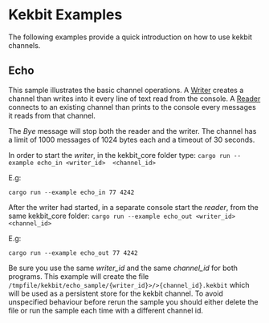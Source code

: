 # Kekbit Examples

The following examples provide a quick introduction on how to use kekbit channels.

## Echo
 
This sample illustrates the basic channel operations. A [Writer](https://github.com/motoras/kekbit/blob/master/kekbit-core/examples/echo_in.rs) creates a channel than writes into it every line of text read from the console. A [Reader](https://github.com/motoras/kekbit/blob/master/kekbit-core/examples/echo_out.rs) connects to an existing channel than prints to the console every messages it reads from that channel.
 
 The *Bye* message will stop both the reader and the writer. The channel has a limit of 1000 messages of 1024 bytes each and a timeout of 30 seconds. 
 
In order to start the *writer*, in the kekbit_core folder type:
 ```cargo run --example echo_in <writer_id>  <channel_id>```
 
 E.g:
 ```
 cargo run --example echo_in 77 4242
 ```
 
After the writer had started, in a separate console start the *reader*, from the same kekbit_core folder:
 ```cargo run --example echo_out <writer_id>  <channel_id>```
 
 E.g:
 ```
 cargo run --example echo_out 77 4242
 ```

Be sure you use the same *writer_id* and the same *channel_id* for both programs. This example will create the file `/tmpfile/kekbit/echo_sample/{writer_id}>/>{channel_id}.kekbit` which will be used as a persistent store for the kekbit channel. To avoid unspecified behaviour before rerun the sample you should either delete the file or run the sample each time with a different channel id. 

